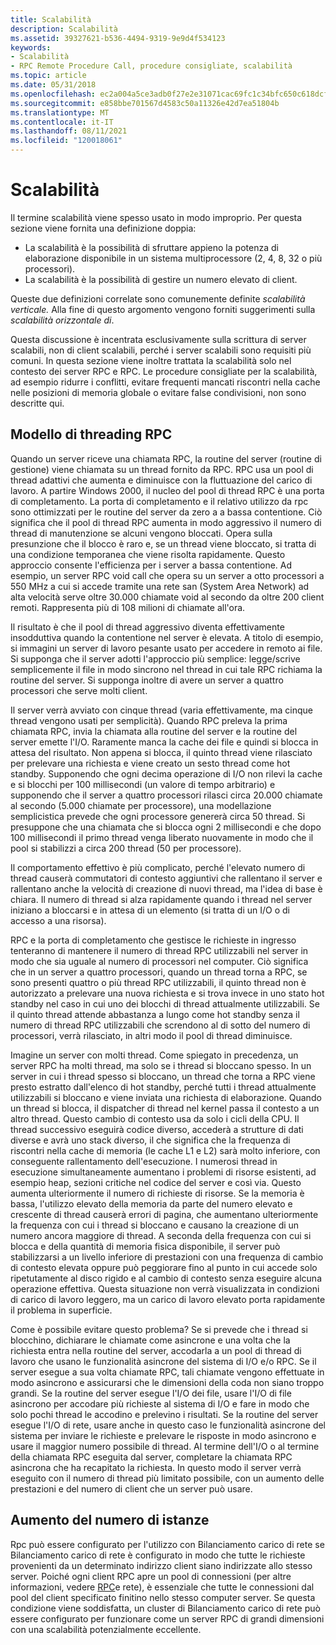 ```yaml
---
title: Scalabilità
description: Scalabilità
ms.assetid: 39327621-b536-4494-9319-9e9d4f534123
keywords:
- Scalabilità
- RPC Remote Procedure Call, procedure consigliate, scalabilità
ms.topic: article
ms.date: 05/31/2018
ms.openlocfilehash: ec2a004a5ce3adb0f27e2e31071cac69fc1c34bfc650c618dcf39b3c8ebc954f
ms.sourcegitcommit: e858bbe701567d4583c50a11326e42d7ea51804b
ms.translationtype: MT
ms.contentlocale: it-IT
ms.lasthandoff: 08/11/2021
ms.locfileid: "120018061"
---
```

# <a name="scalability"></a>Scalabilità

Il termine scalabilità viene spesso usato in modo improprio. Per questa sezione viene fornita una definizione doppia:

-   La scalabilità è la possibilità di sfruttare appieno la potenza di elaborazione disponibile in un sistema multiprocessore (2, 4, 8, 32 o più processori).
-   La scalabilità è la possibilità di gestire un numero elevato di client.

Queste due definizioni correlate sono comunemente definite *scalabilità verticale.* Alla fine di questo argomento vengono forniti suggerimenti sulla *scalabilità orizzontale di*.

Questa discussione è incentrata esclusivamente sulla scrittura di server scalabili, non di client scalabili, perché i server scalabili sono requisiti più comuni. In questa sezione viene inoltre trattata la scalabilità solo nel contesto dei server RPC e RPC. Le procedure consigliate per la scalabilità, ad esempio ridurre i conflitti, evitare frequenti mancati riscontri nella cache nelle posizioni di memoria globale o evitare false condivisioni, non sono descritte qui.

## <a name="rpc-threading-model"></a>Modello di threading RPC

Quando un server riceve una chiamata RPC, la routine del server (routine di gestione) viene chiamata su un thread fornito da RPC. RPC usa un pool di thread adattivi che aumenta e diminuisce con la fluttuazione del carico di lavoro. A partire Windows 2000, il nucleo del pool di thread RPC è una porta di completamento. La porta di completamento e il relativo utilizzo da rpc sono ottimizzati per le routine del server da zero a a bassa contentione. Ciò significa che il pool di thread RPC aumenta in modo aggressivo il numero di thread di manutenzione se alcuni vengono bloccati. Opera sulla presunzione che il blocco è raro e, se un thread viene bloccato, si tratta di una condizione temporanea che viene risolta rapidamente. Questo approccio consente l'efficienza per i server a bassa contentione. Ad esempio, un server RPC void call che opera su un server a otto processori a 550 MHz a cui si accede tramite una rete san (System Area Network) ad alta velocità serve oltre 30.000 chiamate void al secondo da oltre 200 client remoti. Rappresenta più di 108 milioni di chiamate all'ora.

Il risultato è che il pool di thread aggressivo diventa effettivamente insodduttiva quando la contentione nel server è elevata. A titolo di esempio, si immagini un server di lavoro pesante usato per accedere in remoto ai file. Si supponga che il server adotti l'approccio più semplice: legge/scrive semplicemente il file in modo sincrono nel thread in cui tale RPC richiama la routine del server. Si supponga inoltre di avere un server a quattro processori che serve molti client.

Il server verrà avviato con cinque thread (varia effettivamente, ma cinque thread vengono usati per semplicità). Quando RPC preleva la prima chiamata RPC, invia la chiamata alla routine del server e la routine del server emette l'I/O. Raramente manca la cache dei file e quindi si blocca in attesa del risultato. Non appena si blocca, il quinto thread viene rilasciato per prelevare una richiesta e viene creato un sesto thread come hot standby. Supponendo che ogni decima operazione di I/O non rilevi la cache e si blocchi per 100 millisecondi (un valore di tempo arbitrario) e supponendo che il server a quattro processori rilasci circa 20.000 chiamate al secondo (5.000 chiamate per processore), una modellazione semplicistica prevede che ogni processore genererà circa 50 thread. Si presuppone che una chiamata che si blocca ogni 2 millisecondi e che dopo 100 millisecondi il primo thread venga liberato nuovamente in modo che il pool si stabilizzi a circa 200 thread (50 per processore).

Il comportamento effettivo è più complicato, perché l'elevato numero di thread causerà commutatori di contesto aggiuntivi che rallentano il server e rallentano anche la velocità di creazione di nuovi thread, ma l'idea di base è chiara. Il numero di thread si alza rapidamente quando i thread nel server iniziano a bloccarsi e in attesa di un elemento (si tratta di un I/O o di accesso a una risorsa).

RPC e la porta di completamento che gestisce le richieste in ingresso tenteranno di mantenere il numero di thread RPC utilizzabili nel server in modo che sia uguale al numero di processori nel computer. Ciò significa che in un server a quattro processori, quando un thread torna a RPC, se sono presenti quattro o più thread RPC utilizzabili, il quinto thread non è autorizzato a prelevare una nuova richiesta e si trova invece in uno stato hot standby nel caso in cui uno dei blocchi di thread attualmente utilizzabili. Se il quinto thread attende abbastanza a lungo come hot standby senza il numero di thread RPC utilizzabili che screndono al di sotto del numero di processori, verrà rilasciato, in altri modo il pool di thread diminuisce.

Imagine un server con molti thread. Come spiegato in precedenza, un server RPC ha molti thread, ma solo se i thread si bloccano spesso. In un server in cui i thread spesso si bloccano, un thread che torna a RPC viene presto estratto dall'elenco di hot standby, perché tutti i thread attualmente utilizzabili si bloccano e viene inviata una richiesta di elaborazione. Quando un thread si blocca, il dispatcher di thread nel kernel passa il contesto a un altro thread. Questo cambio di contesto usa da solo i cicli della CPU. Il thread successivo eseguirà codice diverso, accederà a strutture di dati diverse e avrà uno stack diverso, il che significa che la frequenza di riscontri nella cache di memoria (le cache L1 e L2) sarà molto inferiore, con conseguente rallentamento dell'esecuzione. I numerosi thread in esecuzione simultaneamente aumentano i problemi di risorse esistenti, ad esempio heap, sezioni critiche nel codice del server e così via. Questo aumenta ulteriormente il numero di richieste di risorse. Se la memoria è bassa, l'utilizzo elevato della memoria da parte del numero elevato e crescente di thread causerà errori di pagina, che aumentano ulteriormente la frequenza con cui i thread si bloccano e causano la creazione di un numero ancora maggiore di thread. A seconda della frequenza con cui si blocca e della quantità di memoria fisica disponibile, il server può stabilizzarsi a un livello inferiore di prestazioni con una frequenza di cambio di contesto elevata oppure può peggiorare fino al punto in cui accede solo ripetutamente al disco rigido e al cambio di contesto senza eseguire alcuna operazione effettiva. Questa situazione non verrà visualizzata in condizioni di carico di lavoro leggero, ma un carico di lavoro elevato porta rapidamente il problema in superficie.

Come è possibile evitare questo problema? Se si prevede che i thread si blocchino, dichiarare le chiamate come asincrone e una volta che la richiesta entra nella routine del server, accodarla a un pool di thread di lavoro che usano le funzionalità asincrone del sistema di I/O e/o RPC. Se il server esegue a sua volta chiamate RPC, tali chiamate vengono effettuate in modo asincrono e assicurarsi che le dimensioni della coda non siano troppo grandi. Se la routine del server esegue l'I/O dei file, usare l'I/O di file asincrono per accodare più richieste al sistema di I/O e fare in modo che solo pochi thread le accodino e prelevino i risultati. Se la routine del server esegue l'I/O di rete, usare anche in questo caso le funzionalità asincrone del sistema per inviare le richieste e prelevare le risposte in modo asincrono e usare il maggior numero possibile di thread. Al termine dell'I/O o al termine della chiamata RPC eseguita dal server, completare la chiamata RPC asincrona che ha recapitato la richiesta. In questo modo il server verrà eseguito con il numero di thread più limitato possibile, con un aumento delle prestazioni e del numero di client che un server può usare.

## <a name="scale-out"></a>Aumento del numero di istanze

Rpc può essere configurato per l'utilizzo con Bilanciamento carico di rete se Bilanciamento carico di rete è configurato in modo che tutte le richieste provenienti da un determinato indirizzo client siano indirizzate allo stesso server. Poiché ogni client RPC apre un pool di connessioni (per altre informazioni, vedere [RPC](rpc-and-the-network.md)e rete), è essenziale che tutte le connessioni dal pool del client specificato finitino nello stesso computer server. Se questa condizione viene soddisfatta, un cluster di Bilanciamento carico di rete può essere configurato per funzionare come un server RPC di grandi dimensioni con una scalabilità potenzialmente eccellente.

 

 




